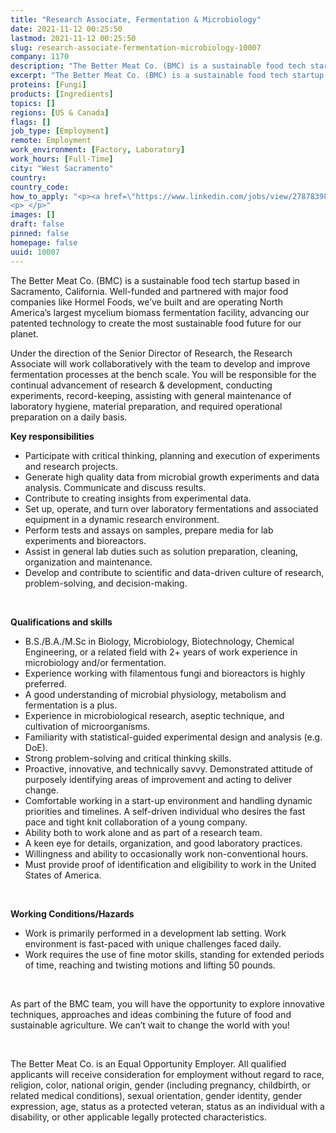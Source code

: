 ```yaml
---
title: "Research Associate, Fermentation & Microbiology"
date: 2021-11-12 00:25:50
lastmod: 2021-11-12 00:25:50
slug: research-associate-fermentation-microbiology-10007
company: 1170
description: "The Better Meat Co. (BMC) is a sustainable food tech startup based in Sacramento, California. Well-funded and partnered with major food companies like Hormel Foods, we’ve built and are operating North America’s largest mycelium biomass fermentation facility, advancing our patented technology to create the most sustainable food future for our planet. "
excerpt: "The Better Meat Co. (BMC) is a sustainable food tech startup based in Sacramento, California. Well-funded and partnered with major food companies like Hormel Foods, we’ve built and are operating North America’s largest mycelium biomass fermentation facility, advancing our patented technology to create the most sustainable food future for our planet. "
proteins: [Fungi]
products: [Ingredients]
topics: []
regions: [US & Canada]
flags: []
job_type: [Employment]
remote: Employment
work_environment: [Factory, Laboratory]
work_hours: [Full-Time]
city: "West Sacramento"
country: 
country_code: 
how_to_apply: "<p><a href=\"https://www.linkedin.com/jobs/view/2787839872/\">https://www.linkedin.com/jobs/view/2787839872/</a></p>
<p> </p>"
images: []
draft: false
pinned: false
homepage: false
uuid: 10007
---
```

<p>The Better Meat Co. (BMC) is a sustainable food tech startup based in Sacramento, California. Well-funded and partnered with major food companies like Hormel Foods, we’ve built and are operating North America’s largest mycelium biomass fermentation facility, advancing our patented technology to create the most sustainable food future for our planet. </p>
<p>Under the direction of the Senior Director of Research, the Research Associate will work collaboratively with the team to develop and improve fermentation processes at the bench scale. You will be responsible for the continual advancement of research & development, conducting experiments, record-keeping, assisting with general maintenance of laboratory hygiene, material preparation, and required operational preparation on a daily basis. </p>
<p><strong>Key responsibilities</strong></p>
<ul>
<li>Participate with critical thinking, planning and execution of experiments and research projects. </li>
<li>Generate high quality data from microbial growth experiments and data analysis. Communicate and discuss results.</li>
<li>Contribute to creating insights from experimental data.</li>
<li>Set up, operate, and turn over laboratory fermentations and associated equipment in a dynamic research environment.</li>
<li>Perform tests and assays on samples, prepare media for lab experiments and bioreactors.</li>
<li>Assist in general lab duties such as solution preparation, cleaning, organization and maintenance.</li>
<li>Develop and contribute to scientific and data-driven culture of research, problem-solving, and decision-making.</li>
</ul>
<p> </p>
<p><strong>Qualifications and skills</strong></p>
<ul>
<li>B.S./B.A./M.Sc in Biology, Microbiology, Biotechnology, Chemical Engineering, or a related field with 2+ years of work experience in microbiology and/or fermentation. </li>
<li>Experience working with filamentous fungi and bioreactors is highly preferred.</li>
<li>A good understanding of microbial physiology, metabolism and fermentation is a plus.</li>
<li>Experience in microbiological research, aseptic technique, and cultivation of microorganisms.</li>
<li>Familiarity with statistical-guided experimental design and analysis (e.g. DoE). </li>
<li>Strong problem-solving and critical thinking skills.</li>
<li>Proactive, innovative, and technically savvy. Demonstrated attitude of purposely identifying areas of improvement and acting to deliver change.</li>
<li>Comfortable working in a start-up environment and handling dynamic priorities and timelines. A self-driven individual who desires the fast pace and tight knit collaboration of a young company.</li>
<li>Ability both to work alone and as part of a research team.</li>
<li>A keen eye for details, organization, and good laboratory practices.</li>
<li>Willingness and ability to occasionally work non-conventional hours.</li>
<li>Must provide proof of identification and eligibility to work in the United States of America.</li>
</ul>
<p> </p>
<p><strong>Working Conditions/Hazards</strong></p>
<ul>
<li>Work is primarily performed in a development lab setting. Work environment is fast-paced with unique challenges faced daily.</li>
<li>Work requires the use of fine motor skills, standing for extended periods of time, reaching and twisting motions and lifting 50 pounds.</li>
</ul>
<p> </p>
<p>As part of the BMC team, you will have the opportunity to explore innovative techniques, approaches and ideas combining the future of food and sustainable agriculture. We can’t wait to change the world with you!</p>
<p> </p>
<p>The Better Meat Co. is an Equal Opportunity Employer. All qualified applicants will receive consideration for employment without regard to race, religion, color, national origin, gender (including pregnancy, childbirth, or related medical conditions), sexual orientation, gender identity, gender expression, age, status as a protected veteran, status as an individual with a disability, or other applicable legally protected characteristics.</p>
